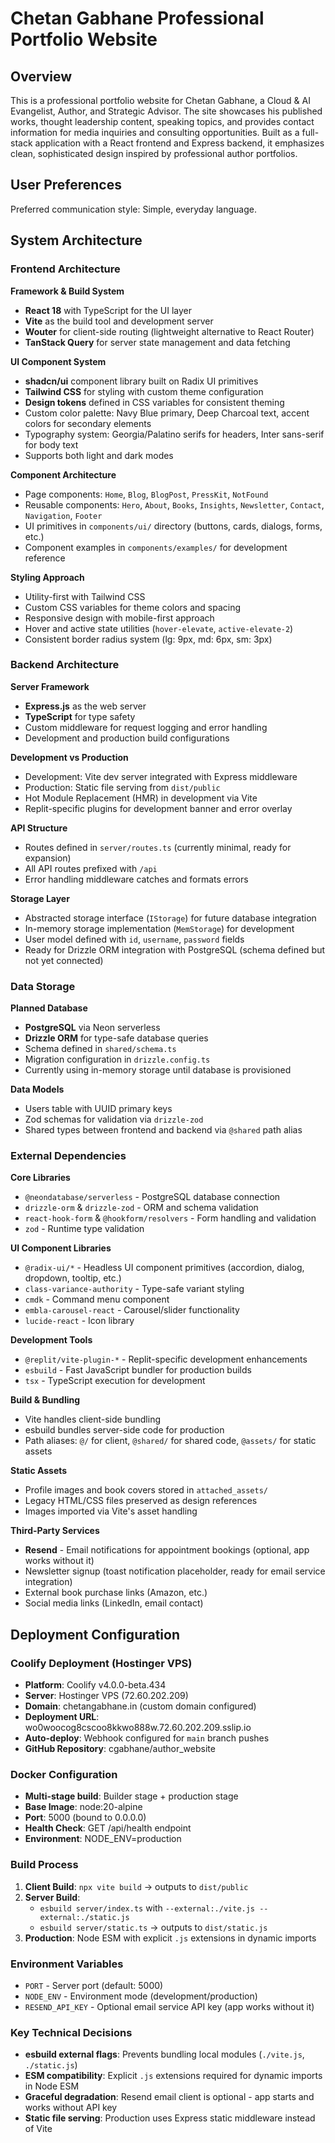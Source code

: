 # Chetan Gabhane Professional Portfolio Website

## Overview

This is a professional portfolio website for Chetan Gabhane, a Cloud & AI Evangelist, Author, and Strategic Advisor. The site showcases his published works, thought leadership content, speaking topics, and provides contact information for media inquiries and consulting opportunities. Built as a full-stack application with a React frontend and Express backend, it emphasizes clean, sophisticated design inspired by professional author portfolios.

## User Preferences

Preferred communication style: Simple, everyday language.

## System Architecture

### Frontend Architecture

**Framework & Build System**
- **React 18** with TypeScript for the UI layer
- **Vite** as the build tool and development server
- **Wouter** for client-side routing (lightweight alternative to React Router)
- **TanStack Query** for server state management and data fetching

**UI Component System**
- **shadcn/ui** component library built on Radix UI primitives
- **Tailwind CSS** for styling with custom theme configuration
- **Design tokens** defined in CSS variables for consistent theming
- Custom color palette: Navy Blue primary, Deep Charcoal text, accent colors for secondary elements
- Typography system: Georgia/Palatino serifs for headers, Inter sans-serif for body text
- Supports both light and dark modes

**Component Architecture**
- Page components: `Home`, `Blog`, `BlogPost`, `PressKit`, `NotFound`
- Reusable components: `Hero`, `About`, `Books`, `Insights`, `Newsletter`, `Contact`, `Navigation`, `Footer`
- UI primitives in `components/ui/` directory (buttons, cards, dialogs, forms, etc.)
- Component examples in `components/examples/` for development reference

**Styling Approach**
- Utility-first with Tailwind CSS
- Custom CSS variables for theme colors and spacing
- Responsive design with mobile-first approach
- Hover and active state utilities (`hover-elevate`, `active-elevate-2`)
- Consistent border radius system (lg: 9px, md: 6px, sm: 3px)

### Backend Architecture

**Server Framework**
- **Express.js** as the web server
- **TypeScript** for type safety
- Custom middleware for request logging and error handling
- Development and production build configurations

**Development vs Production**
- Development: Vite dev server integrated with Express middleware
- Production: Static file serving from `dist/public`
- Hot Module Replacement (HMR) in development via Vite
- Replit-specific plugins for development banner and error overlay

**API Structure**
- Routes defined in `server/routes.ts` (currently minimal, ready for expansion)
- All API routes prefixed with `/api`
- Error handling middleware catches and formats errors

**Storage Layer**
- Abstracted storage interface (`IStorage`) for future database integration
- In-memory storage implementation (`MemStorage`) for development
- User model defined with `id`, `username`, `password` fields
- Ready for Drizzle ORM integration with PostgreSQL (schema defined but not yet connected)

### Data Storage

**Planned Database**
- **PostgreSQL** via Neon serverless
- **Drizzle ORM** for type-safe database queries
- Schema defined in `shared/schema.ts`
- Migration configuration in `drizzle.config.ts`
- Currently using in-memory storage until database is provisioned

**Data Models**
- Users table with UUID primary keys
- Zod schemas for validation via `drizzle-zod`
- Shared types between frontend and backend via `@shared` path alias

### External Dependencies

**Core Libraries**
- `@neondatabase/serverless` - PostgreSQL database connection
- `drizzle-orm` & `drizzle-zod` - ORM and schema validation
- `react-hook-form` & `@hookform/resolvers` - Form handling and validation
- `zod` - Runtime type validation

**UI Component Libraries**
- `@radix-ui/*` - Headless UI component primitives (accordion, dialog, dropdown, tooltip, etc.)
- `class-variance-authority` - Type-safe variant styling
- `cmdk` - Command menu component
- `embla-carousel-react` - Carousel/slider functionality
- `lucide-react` - Icon library

**Development Tools**
- `@replit/vite-plugin-*` - Replit-specific development enhancements
- `esbuild` - Fast JavaScript bundler for production builds
- `tsx` - TypeScript execution for development

**Build & Bundling**
- Vite handles client-side bundling
- esbuild bundles server-side code for production
- Path aliases: `@/` for client, `@shared/` for shared code, `@assets/` for static assets

**Static Assets**
- Profile images and book covers stored in `attached_assets/`
- Legacy HTML/CSS files preserved as design references
- Images imported via Vite's asset handling

**Third-Party Services**
- **Resend** - Email notifications for appointment bookings (optional, app works without it)
- Newsletter signup (toast notification placeholder, ready for email service integration)
- External book purchase links (Amazon, etc.)
- Social media links (LinkedIn, email contact)

## Deployment Configuration

### Coolify Deployment (Hostinger VPS)
- **Platform**: Coolify v4.0.0-beta.434
- **Server**: Hostinger VPS (72.60.202.209)
- **Domain**: chetangabhane.in (custom domain configured)
- **Deployment URL**: wo0woocog8cscoo8kkwo888w.72.60.202.209.sslip.io
- **Auto-deploy**: Webhook configured for `main` branch pushes
- **GitHub Repository**: cgabhane/author_website

### Docker Configuration
- **Multi-stage build**: Builder stage + production stage
- **Base Image**: node:20-alpine
- **Port**: 5000 (bound to 0.0.0.0)
- **Health Check**: GET /api/health endpoint
- **Environment**: NODE_ENV=production

### Build Process
1. **Client Build**: `npx vite build` → outputs to `dist/public`
2. **Server Build**: 
   - `esbuild server/index.ts` with `--external:./vite.js --external:./static.js`
   - `esbuild server/static.ts` → outputs to `dist/static.js`
3. **Production**: Node ESM with explicit `.js` extensions in dynamic imports

### Environment Variables
- `PORT` - Server port (default: 5000)
- `NODE_ENV` - Environment mode (development/production)
- `RESEND_API_KEY` - Optional email service API key (app works without it)

### Key Technical Decisions
- **esbuild external flags**: Prevents bundling local modules (`./vite.js`, `./static.js`)
- **ESM compatibility**: Explicit `.js` extensions required for dynamic imports in Node ESM
- **Graceful degradation**: Resend email client is optional - app starts and works without API key
- **Static file serving**: Production uses Express static middleware instead of Vite